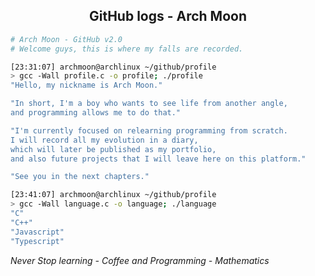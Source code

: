 <h2 align=center>GitHub logs - Arch Moon</h2>

```bash
# Arch Moon - GitHub v2.0
# Welcome guys, this is where my falls are recorded.

[23:31:07] archmoon@archlinux ~/github/profile
> gcc -Wall profile.c -o profile; ./profile
"Hello, my nickname is Arch Moon."

"In short, I'm a boy who wants to see life from another angle,
and programming allows me to do that."

"I'm currently focused on relearning programming from scratch.
I will record all my evolution in a diary,
which will later be published as my portfolio,
and also future projects that I will leave here on this platform."

"See you in the next chapters."

[23:41:07] archmoon@archlinux ~/github/profile
> gcc -Wall language.c -o language; ./language
"C"
"C++"
"Javascript"
"Typescript"
```

<i>Never Stop learning - Coffee and Programming - Mathematics </i>
